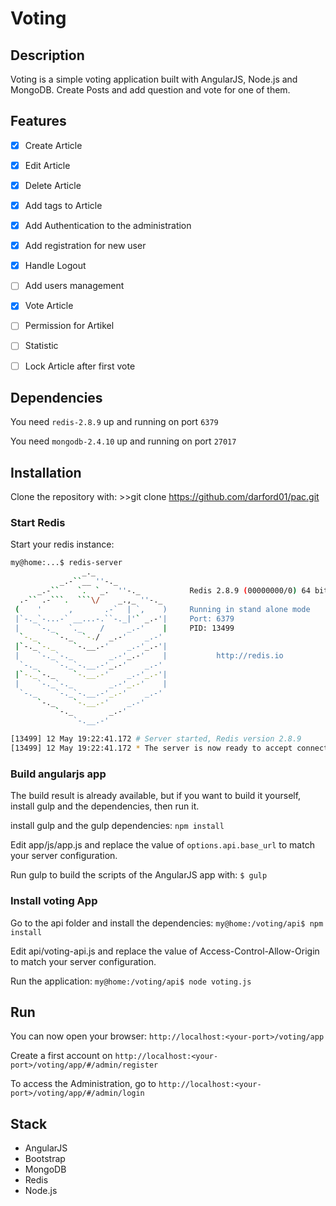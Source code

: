 # Voting


## Description

Voting is a simple voting application built with AngularJS, Node.js and MongoDB. Create Posts and add question and vote for one of them.

## Features

- [x] Create Article
- [x] Edit Article
- [x] Delete Article
- [x] Add tags to Article
- [x] Add Authentication to the administration
- [x] Add registration for new user
- [x] Handle Logout
- [ ] Add users management
- [X] Vote Article
- [ ] Permission for Artikel
- [ ] Statistic
- [ ] Lock Article after first vote


## Dependencies

You need `redis-2.8.9` up and running on port `6379`

You need `mongodb-2.4.10` up and running on port `27017`

## Installation

Clone the repository with: >>git clone https://github.com/darford01/pac.git

### Start Redis

Start your redis instance:
```bash
my@home:...$ redis-server 
                _._                                                  
           _.-``__ ''-._                                             
      _.-``    `.  `_.  ''-._           Redis 2.8.9 (00000000/0) 64 bit
  .-`` .-```.  ```\/    _.,_ ''-._                                   
 (    '      ,       .-`  | `,    )     Running in stand alone mode
 |`-._`-...-` __...-.``-._|'` _.-'|     Port: 6379
 |    `-._   `._    /     _.-'    |     PID: 13499
  `-._    `-._  `-./  _.-'    _.-'                                   
 |`-._`-._    `-.__.-'    _.-'_.-'|                                  
 |    `-._`-._        _.-'_.-'    |           http://redis.io        
  `-._    `-._`-.__.-'_.-'    _.-'                                   
 |`-._`-._    `-.__.-'    _.-'_.-'|                                  
 |    `-._`-._        _.-'_.-'    |                                  
  `-._    `-._`-.__.-'_.-'    _.-'                                   
      `-._    `-.__.-'    _.-'                                       
          `-._        _.-'                                           
              `-.__.-'                                               

[13499] 12 May 19:22:41.172 # Server started, Redis version 2.8.9
[13499] 12 May 19:22:41.172 * The server is now ready to accept connections on port 6379
```

### Build angularjs app

The build result is already available, but if you want to build it yourself, install gulp and the dependencies, then run it.

install gulp and the gulp dependencies: `npm install`

Edit app/js/app.js and replace the value of `options.api.base_url` to match your server configuration.

Run gulp to build the scripts of the AngularJS app with: `$ gulp`

### Install voting App

Go to the api folder and install the dependencies: `my@home:/voting/api$ npm install`

Edit api/voting-api.js and replace the value of Access-Control-Allow-Origin to match your server configuration.

Run the application: `my@home:/voting/api$ node voting.js`

## Run

You can now open your browser: `http://localhost:<your-port>/voting/app`

Create a first account on `http://localhost:<your-port>/voting/app/#/admin/register`

To access the Administration, go to `http://localhost:<your-port>/voting/app/#/admin/login`

## Stack

* AngularJS
* Bootstrap
* MongoDB
* Redis
* Node.js
